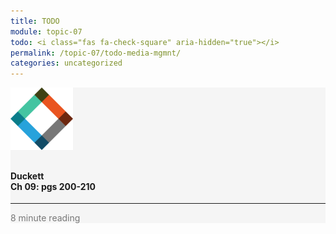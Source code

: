 ```yaml
---
title: TODO
module: topic-07
todo: <i class="fas fa-check-square" aria-hidden="true"></i>
permalink: /topic-07/todo-media-mgmnt/
categories: uncategorized
---
```


<div class="row text-center">
    <div class="col-lg-4">
        <div class="bs-component">
          <div class="list-group">
              <div class="list-group-item" style="background-color: #F5F5F5">
                <img src="../img/hw-icon-duckett.svg" style="max-height: 100px; margin: auto; margin-bottom: 10px;" />
                  <h4 class="list-group-item-heading">Duckett<br />Ch 09: pgs 200-210</h4>
                  <hr>
                  <p class="list-group-item-text" style="color: #777;"><i class="fa fa-clock-o" aria-hidden="true"></i> 8 minute reading</p>
              </div>
          </div>
        </div>
    </div>
</div>
